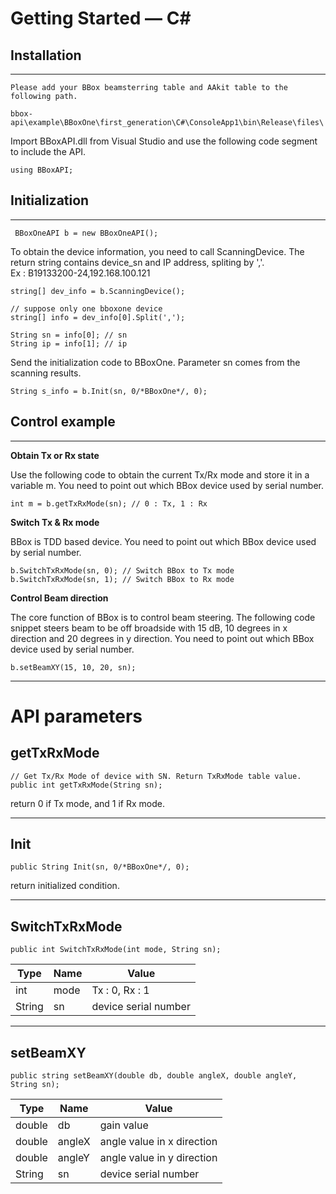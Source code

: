# Getting Started — C#
## Installation
----------

    Please add your BBox beamsterring table and AAkit table to the following path.

    bbox-api\example\BBoxOne\first_generation\C#\ConsoleApp1\bin\Release\files\

Import BBoxAPI.dll from Visual Studio and use the following code segment to include the API.

    using BBoxAPI;


## Initialization
----------
     BBoxOneAPI b = new BBoxOneAPI();

To obtain the device information, you need to call ScanningDevice. The return string contains device_sn and IP address, spliting by ','.  
Ex : B19133200-24,192.168.100.121 

    
    string[] dev_info = b.ScanningDevice();

	// suppose only one bboxone device
	string[] info = dev_info[0].Split(',');

	String sn = info[0]; // sn
	String ip = info[1]; // ip

Send the initialization code to BBoxOne. Parameter sn comes from the scanning results.

	String s_info = b.Init(sn, 0/*BBoxOne*/, 0);



## Control example
----------

**Obtain Tx or Rx state**

Use the following code to obtain the current Tx/Rx mode and store it in a variable m. You need to point out which BBox device used by serial number. 

    int m = b.getTxRxMode(sn); // 0 : Tx, 1 : Rx  

**Switch Tx & Rx mode**

BBox is TDD based device. You need to point out which BBox device used by serial number.

    b.SwitchTxRxMode(sn, 0); // Switch BBox to Tx mode
    b.SwitchTxRxMode(sn, 1); // Switch BBox to Rx mode


**Control Beam direction**

The core function of BBox is to control beam steering. The following code snippet steers beam to be off broadside with 15 dB, 10 degrees in x direction and  20 degrees in y direction. You need to point out which BBox device used by serial number.

    b.setBeamXY(15, 10, 20, sn);

 ****


# API parameters

## getTxRxMode
    // Get Tx/Rx Mode of device with SN. Return TxRxMode table value.
    public int getTxRxMode(String sn); 
    
return 0 if Tx mode, and 1 if Rx mode.
    
----------
## Init
    public String Init(sn, 0/*BBoxOne*/, 0);

return initialized condition.

----------
## SwitchTxRxMode
    public int SwitchTxRxMode(int mode, String sn);
| Type | Name | Value                                        |
| ------------ | ------------ | ------------------------------------------------ |
| int     | mode         | Tx : 0, Rx : 1 |
| String       | sn           | device serial number |


----------
## setBeamXY
    public string setBeamXY(double db, double angleX, double angleY, String sn);
| Type | Name | Value                                        |
| ------------ | ------------ | ------------------------------------------------ |
| double       | db           | gain value
| double       | angleX        | angle value in x direction
| double       | angleY        | angle value in y direction
| String      | sn           | device serial number |
